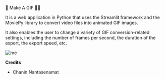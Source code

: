 
🤹 Make A GIF 🏄‍♂️

It is a web application in Python that uses the Streamlit framework and the MoviePy library to convert video files into animated GIF images. 

It also enables the user to change a variety of GIF conversion-related settings, including the number of frames per second, the duration of the export, the export speed, etc. 

![me](https://github.com/SaiSpr/Make-a-GIF/blob/main/Make%20a%20GIF%20using%20Streamlit.gif)

**Credits**
- Chanin Nantasenamat

